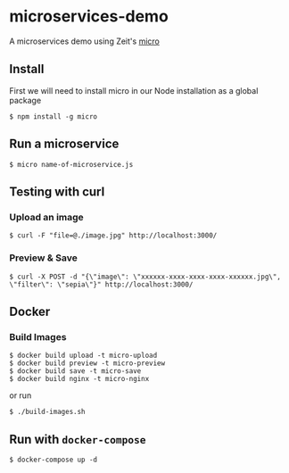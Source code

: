 # microservices-demo

A microservices demo using Zeit's [micro](https://github.com/zeit/micro)

## Install

First we will need to install micro in our Node installation as a global package

```
$ npm install -g micro
```

## Run a microservice

```
$ micro name-of-microservice.js
```

## Testing with curl

### Upload an image

```
$ curl -F "file=@./image.jpg" http://localhost:3000/
```

### Preview & Save

```
$ curl -X POST -d "{\"image\": \"xxxxxx-xxxx-xxxx-xxxx-xxxxxx.jpg\", \"filter\": \"sepia\"}" http://localhost:3000/
```

## Docker

### Build Images

```
$ docker build upload -t micro-upload
$ docker build preview -t micro-preview
$ docker build save -t micro-save
$ docker build nginx -t micro-nginx
```

or run

```
$ ./build-images.sh
```

## Run with `docker-compose`

```
$ docker-compose up -d
```
